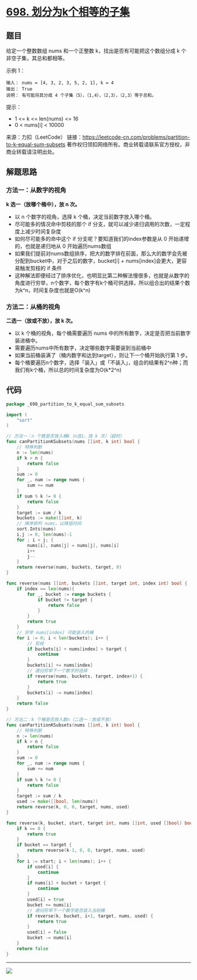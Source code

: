 # [698. 划分为k个相等的子集](https://leetcode-cn.com/problems/partition-to-k-equal-sum-subsets/)



## 题目

给定一个整数数组  nums 和一个正整数 k，找出是否有可能把这个数组分成 k 个非空子集，其总和都相等。

示例 1：

```
输入： nums = [4, 3, 2, 3, 5, 2, 1], k = 4
输出： True
说明： 有可能将其分成 4 个子集（5），（1,4），（2,3），（2,3）等于总和。
```


提示：

- 1 <= k <= len(nums) <= 16
- 0 < nums[i] < 10000

来源：力扣（LeetCode）
链接：https://leetcode-cn.com/problems/partition-to-k-equal-sum-subsets
著作权归领扣网络所有。商业转载请联系官方授权，非商业转载请注明出处。



## 解题思路

### 方法一：从数字的视角

**k 选一（放哪个桶中），放 n 次。**

- 以 n 个数字的视角，选择 k 个桶，决定当前数字放入哪个桶。
- 尽可能多的情况命中剪枝的那个 if 分支，就可以减少递归调用的次数，一定程度上减少时间复杂度
- 如何尽可能多的命中这个 if 分支呢？要知道我们的index参数是从 0 开始递增的，也就是递归地从 0 开始遍历nums数组
- 如果我们提前对nums数组排序，把大的数字排在前面，那么大的数字会先被分配到bucket中，对于之后的数字，bucket[i] + nums[index]会更大，更容易触发剪枝的 if 条件
- 这种解法即便经过了排序优化，也明显比第二种解法慢很多，也就是从数字的角度进行穷举，n个数字，每个数字有k个桶可供选择，所以组合出的结果个数为k^n，时间复杂度也就是O(k^n)





### 方法二：从桶的视角

**二选一（放或不放），放 k 次。**

- 以 k 个桶的视角，每个桶需要遍历 nums 中的所有数字，决定是否把当前数字装进桶中。
- 需要遍历nums中所有数字，决定哪些数字需要装到当前桶中
- 如果当前桶装满了（桶内数字和达到target），则让下一个桶开始执行第 1 步。
- 每个桶要遍历n个数字，选择「装入」或「不装入」，组合的结果有2^n种；而我们有k个桶，所以总的时间复杂度为O(k*2^n)

## 代码

```go
package _698_partition_to_k_equal_sum_subsets

import (
	"sort"
)

// 方法一：n 个数是否放入桶k（n选1，放 k 次）（超时）
func canPartitionKSubsets(nums []int, k int) bool {
	// 特殊判断
	n := len(nums)
	if k > n {
		return false
	}
	sum := 0
	for _, num := range nums {
		sum += num
	}
	if sum % k != 0 {
		return false
	}
	target := sum / k
	buckets := make([]int, k)
	// 降序排列 nums，以降低时间
	sort.Ints(nums)
	i,j := 0, len(nums)-1
	for ; i < j; {
		nums[i], nums[j] = nums[j], nums[i]
		i++
		j--
	}
	return reverse(nums, buckets, target, 0)
}

func reverse(nums []int, buckets []int, target int, index int) bool {
	if index == len(nums){
		for _, bucket := range buckets {
			if bucket != target {
				return false
			}
		}
		return true
	}
	// 穷举 nums[index] 可能装入的桶
	for i := 0; i < len(buckets); i++ {
		// 剪枝
		if buckets[i] + nums[index] > target {
			continue
		}
		buckets[i] += nums[index]
		// 递归穷举下一个数字的选择
		if reverse(nums, buckets, target, index+1) {
			return true
		}
		buckets[i] -= nums[index]
	}
	return false
}

// 方法二：k 个桶是否放入数n（二选一：放或不放）
func canPartitionKSubsets(nums []int, k int) bool {
	// 特殊判断
	n := len(nums)
	if k > n {
		return false
	}
	sum := 0
	for _, num := range nums {
		sum += num
	}
	if sum % k != 0 {
		return false
	}
	target := sum / k
	used := make([]bool, len(nums))
	return reverse(k, 0, 0, target, nums, used)
}

func reverse(k, bucket, start, target int, nums []int, used []bool) bool {
	if k == 0 {
		return true
	}
	if bucket == target {
		return reverse(k-1, 0, 0, target, nums, used)
	}
	for i := start; i < len(nums); i++ {
		if used[i] {
			continue
		}
		if nums[i] + bucket > target {
			continue
		}
		used[i] = true
		bucket += nums[i]
		// 递归穷举下一个数字是否装入当前桶
		if reverse(k, bucket, i+1, target, nums, used) {
			return true
		}
		used[i] = false
		bucket -= nums[i]
	}
	return false
}

```



------

![](http://wesub.ifree258.top/bottomPic.png)